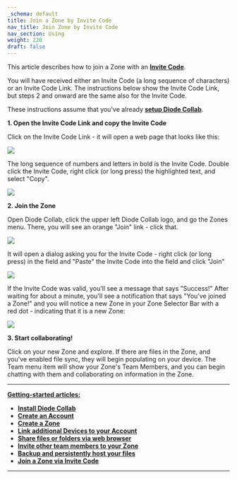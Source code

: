 ```yaml
---
_schema: default
title: Join a Zone by Invite Code
nav_title: Join Zone by Invite Code
nav_section: Using
weight: 220
draft: false
---
```

This article describes how to join a Zone with an <a href="https://app.docs.diode.io/docs/using/invite-codes/" target="_blank" rel="noopener"><strong>Invite Code</strong></a>.

You will have received either an Invite Code (a long sequence of characters) or an Invite Code Link. The instructions below show the Invite Code Link, but steps 2 and onward are the same also for the Invite Code.

These instructions assume that you've already <a href="https://app.docs.diode.io/docs/" target="_blank" rel="noopener"><strong>setup Diode Collab</strong></a>.

**1\. Open the Invite Code Link and copy the Invite Code**

Click on the Invite Code Link - it will open a web page that looks like this:

![](/uploads/image-134.png)

The long sequence of numbers and letters in bold is the Invite Code. Double click the Invite Code, right click (or long press) the highlighted text, and select "Copy".

![](/uploads/image-135.png)

**2\. Join the Zone**

Open Diode Collab, click the upper left Diode Collab logo, and go the Zones menu. There, you will see an orange "Join" link - click that.

![](/uploads/image-136.png)

It will open a dialog asking you for the Invite Code - right click (or long press) in the field and "Paste" the Invite Code into the field and click "Join"

![](/uploads/image-138.png)

If the Invite Code was valid, you'll see a message that says "Success!" After waiting for about a minute, you'll see a notification that says "You've joined a Zone!" and you will notice a new Zone in your Zone Selector Bar with a red dot - indicating that it is a new Zone:

![](/uploads/image-139.png)

**3\. Start collaborating!**

Click on your new Zone and explore. If there are files in the Zone, and you've enabled file sync, they will begin populating on your device. The Team menu item will show your Zone's Team Members, and you can begin chatting with them and collaborating on information in the Zone.

---

**<u>Getting-started articles:</u>**

* <a href="https://app.docs.diode.io/docs/" target="_blank" rel="noopener"><strong>Install Diode Collab</strong></a>
* <a href="https://app.docs.diode.io/docs/using/getting-started/" target="_blank" rel="noopener"><strong>Create an Account</strong></a>
* <a href="https://app.docs.diode.io/docs/using/create-a-zone/" target="_blank" rel="noopener"><strong>Create a Zone</strong></a>
* <a href="https://app.docs.diode.io/docs/using/linked-devices/" target="_blank" rel="noopener"><strong>Link additional Devices to your Account</strong></a>
* <a href="https://app.docs.diode.io/docs/using/share-a-file-or-folder-via-web-browser/" target="_blank" rel="noopener"><strong>Share files or folders via web browser</strong></a>
* <a href="https://app.docs.diode.io/docs/using/add-a-team-member-or-additional-device/" target="_blank" rel="noopener"><strong>Invite other team members to your Zone</strong></a>
* <a href="https://app.docs.diode.io/docs/using/backup-your-confidential-files/" target="_blank" rel="noopener"><strong>Backup and persistently host your files</strong></a>
* <a href="https://app.docs.diode.io/docs/using/join-a-zone-by-invite-code/" target="_blank" rel="noopener"><strong>Join a Zone via Invite Code</strong></a>

---

&nbsp;